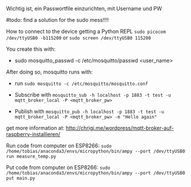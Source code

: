 Wichtig ist, ein Passwortfile einzurichten, mit Username und PW

#todo: find a solution for the sudo mess!!!!

How to connect to the device getting a Python REPL
```sudo picocom /dev/ttyUSB0 -b115200```
or
```sudo screen /dev/ttyUSB0 115200```

You create this with: 
 - sudo mosquitto_passwd -c /etc/mosquitto/passwd <user_name>


 After doing so, mosquitto runs with:
  - run ```sudo mosquitto -c /etc/mosquitto/mosquitto.conf```

  - Subscribe with
  ```mosquitto_sub -h localhost -p 1883 -t test -u mqtt_broker_local -P <mqtt_broker_pw>```
  - Publish with 
  ```mosquitto_pub -h localhost -p 1883 -t test -u mqtt_broker_local -P <mqtt_broker_pw> -m "Hello again"```

get more information at: http://chrigi.me/wordpress/mqtt-broker-auf-raspberry-installieren/

Run code from computer on ESP8266:
```sudo /home/tobias/anaconda3/envs/micropython/bin/ampy --port /dev/ttyUSB0 run measure_temp.py```

Put code from computer on ESP8266:
```sudo /home/tobias/anaconda3/envs/micropython/bin/ampy --port /dev/ttyUSB0 put main.py```
